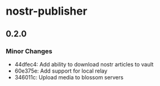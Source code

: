 # nostr-publisher

## 0.2.0

### Minor Changes

- 44dfec4: Add ability to download nostr articles to vault
- 60e375e: Add support for local relay
- 346011c: Upload media to blossom servers
